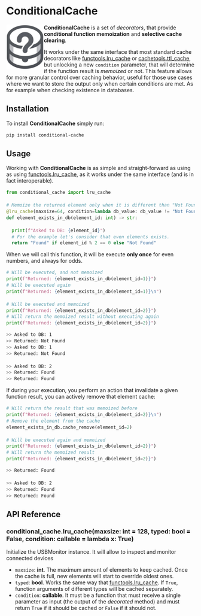 # ConditionalCache
<img alt="ConditionalCache" title="ConditionalCache" src="https://raw.githubusercontent.com/Eric-Canas/ConditionalCache/main/resources/logo.png" width="20%" align="left">

**ConditionalCache** is a set of _decorators_, that provide **conditional function memoization** and **selective cache clearing**.

It works under the same interface that most standard cache decorators like [functools.lru_cache](https://docs.python.org/es/3/library/functools.html#functools.lru_cache) or [cachetools.ttl_cache](https://cachetools.readthedocs.io/en/latest/#cachetools.TTLCache), but unlocking a new `condition` parameter, that will determine if the function result is _memoized_ or not. This feature allows for more granular control over caching behavior, useful for those use cases where we want to store the output only when certain conditions are met. As for example when checking existence in databases.

## Installation

To install **ConditionalCache** simply run:

```bash
pip install conditional-cache
```

## Usage
Working with **ConditionalCache** is as simple and straight-forward as using as using [functools.lru_cache](https://docs.python.org/es/3/library/functools.html#functools.lru_cache), as it works under the same interface (and is in fact interoperable).

```python
from conditional_cache import lru_cache

# Memoize the returned element only when it is different than "Not Found"
@lru_cache(maxsize=64, condition=lambda db_value: db_value != "Not Found")
def element_exists_in_db(element_id: int) -> str:
  
  print(f"Asked to DB: {element_id}")
  # For the example let's consider that even elements exists.
  return "Found" if element_id % 2 == 0 else "Not Found"
```

When we will call this function, it will be execute **only once** for even numbers, and always for odds.

```python
# Will be executed, and not memoized
print(f"Returned: {element_exists_in_db(element_id=1)}")
# Will be executed again
print(f"Returned: {element_exists_in_db(element_id=1)}\n")

# Will be executed and memoized
print(f"Returned: {element_exists_in_db(element_id=2)}")
# Will return the memoized result without executing again
print(f"Returned: {element_exists_in_db(element_id=2)}")
```

```bash
>> Asked to DB: 1
>> Returned: Not Found
>> Asked to DB: 1
>> Returned: Not Found

>> Asked to DB: 2
>> Returned: Found
>> Returned: Found
```

If during your execution, you perform an action that invalidate a given function result, you can actively remove that element cache:

```python
# Will return the result that was memoized before
print(f"Returned: {element_exists_in_db(element_id=2)}\n")
# Remove the element from the cache
element_exists_in_db.cache_remove(element_id=2)

# Will be executed again and memoized
print(f"Returned: {element_exists_in_db(element_id=2)}")
# Will return the memoized result
print(f"Returned: {element_exists_in_db(element_id=2)}")
```

```bash
>> Returned: Found

>> Asked to DB: 2
>> Returned: Found
>> Returned: Found
```

## API Reference

### conditional_cache.lru_cache(maxsize: int = 128, typed: bool = False, condition: callable = lambda x: True)
Initialize the USBMonitor instance. It will allow to inspect and monitor connected devices

- `maxsize`: **int**. The maximum amount of elements to keep cached. Once the cache is full, new elements will start to override oldest ones.
- `typed`: **bool**. Works the same way that [functools.lru_cache](https://docs.python.org/es/3/library/functools.html#functools.lru_cache). If `True`, function arguments of different types will be cached separately.
- `condition`: **callable**. It must be a function that must receive a single parameter as input (the output of the _decorated_ method) and must return `True` if it should be cached or `False` if it should not.
